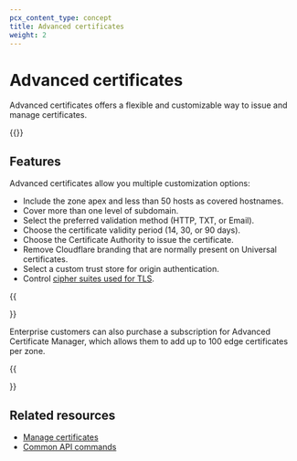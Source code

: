 ```yaml
---
pcx_content_type: concept
title: Advanced certificates
weight: 2
---
```


# Advanced certificates

Advanced certificates offers a flexible and customizable way to issue and manage certificates.

{{<render file="_acm-definition.md">}}

## Features

Advanced certificates allow you multiple customization options:

*   Include the zone apex and less than 50 hosts as covered hostnames.
*   Cover more than one level of subdomain.
*   Select the preferred validation method (HTTP, TXT, or Email).
*   Choose the certificate validity period (14, 30, or 90 days).
*   Choose the Certificate Authority to issue the certificate.
*   Remove Cloudflare branding that are normally present on Universal certificates.
*   Select a custom trust store for origin authentication.
*   Control [cipher suites used for TLS](/ssl/ssl-tls/cipher-suites/disable-cipher-suites/).

{{<Aside type="note">}}

Enterprise customers can also purchase a subscription for Advanced Certificate Manager, which allows them to add up to 100 edge certificates per zone.

{{</Aside>}}

## Related resources

*   [Manage certificates](/ssl/edge-certificates/advanced-certificate-manager/manage-certificates/)
*   [Common API commands](/ssl/edge-certificates/advanced-certificate-manager/api-commands/)
